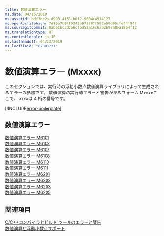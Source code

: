 ```yaml
---
title: 数値演算エラー
ms.date: 04/16/2019
ms.assetid: bdf3dc2a-d993-4f53-b0f2-9604e4914127
ms.openlocfilehash: 7d89a7b9f89342b973307f592e59d05cfe44f84f
ms.sourcegitcommit: 0ab61bc3d2b6cfbd52a16c6ab2b97a8ea1864f12
ms.translationtype: HT
ms.contentlocale: ja-JP
ms.lasthandoff: 04/23/2019
ms.locfileid: "62393221"
---
```

# <a name="math-errors-mxxxx"></a>数値演算エラー (Mxxxx)

このセクションでは、実行時の浮動小数点数値演算ライブラリによって生成されるエラーの参照です。 数値演算の実行時エラーと警告があるフォーム M*xxxx*ここで、 *xxxx*は 4 桁の番号です。

[!INCLUDE[error-boilerplate](../../error-messages/includes/error-boilerplate.md)]

## <a name="math-errors"></a>数値演算エラー

[数値演算エラー M6101](math-error-m6101.md) \
[数値演算エラー M6102](math-error-m6102.md) \
[数値演算エラー M6107](math-error-m6107.md) \
[数値演算エラー M6108](math-error-m6108.md) \
[数値演算エラー M6110](math-error-m6110.md) \
[数値演算エラー M6111](math-error-m6111.md) \
[数値演算エラー M6201](math-error-m6201.md) \
[数値演算エラー M6202](math-error-m6202.md) \
[数値演算エラー M6203](math-error-m6203.md) \
[数値演算エラー M6205](math-error-m6205.md)

## <a name="see-also"></a>関連項目

[C/C++コンパイラとビルド ツールのエラーと警告](../compiler-errors-1/c-cpp-build-errors.md) \
[数値演算と浮動小数点サポート](../../c-runtime-library/floating-point-support.md)
